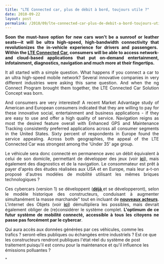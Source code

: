 ```yaml
---
title: "LTE Connected car, plus de débit à bord, toujours utile ?"
date: 2010-09-22
layout: post
permalink: /2010/09/lte-connected-car-plus-de-debit-a-bord-toujours-utile.html
---
```


<p style="text-align: justify"><strong>Soon the must-have option for new cars won't be a sunroof or leather seats—it will be ultra high-speed, high-bandwidth connectivity that revolutionizes the in-vehicle experience for drivers and passengers.  Within the <a href="http://ngconnect.org/ecosystem/connected-car.htm" target="_blank">LTE Connected Car</a>, consumers will be able to access network- and cloud-based applications that put on-demand entertainment, infotainment, diagnostics, navigation and much more at their fingertips.</strong></p> <p style="text-align: justify">It all started with a simple question. What happens if you connect a car to an ultra high-speed mobile network? Several innovative companies in very different industries were asking this same question. And when the ng Connect Program brought them together, the LTE Connected Car Solution Concept was born.</p> <p style="text-align: justify">And consumers are very interested! A recent Market Advantage study of American and European consumers indicated that they are willing to pay for these innovative social, entertainment and business applications - if they are easy to use and offer a high quality of service. Navigation reigns as most the desired feature overall with Enhanced GPS and Maintenance Tracking consistently preferred applications across all consumer segments in the United States. Sixty percent of respondents in Europe found the service appealing. Across both geographies, the appeal of the LTE Connected Car was strongest among the 'Under 35' age group.</p> <p style="text-align: justify">Le véhicule sera donc connecté en permanence avec un débit équivalent à celui de son domicile, permettant de développer des jeux (voir <strong><a href=" /2010/08/et-si-les-mobilites-de-demain-etaient-pensees-a-travers-le-jeu.html" target="_blank">ici</a></strong>), mais également des diagnostics et de la navigation. Le consommateur est prêt à payer d'après des études réalisées aux USA et en Europe, mais leur a-t-on proposé d'autres modèles de mobilité utilisant les mêmes briques technologiques ? </p>  <!--more-->   <p style="text-align: justify">Ces cybercars (version 1) se développent (<strong><a href="http://www.google.com/hostednews/afp/article/ALeqM5idgpO77rNSEfXIzgpX18xAYg3WpQ" target="_blank">déjà </a></strong>et se développeront), selon le modèle historique des constructeurs, conduisant à augmenter simultanément la masse marchande" tout en incluant de <strong><a href=""http://www.alcatel-lucent.com/wps/portal/!ut/p/kcxml/04_Sj9SPykssy0xPLMnMz0vM0Y_QjzKLd4w3dnTUL8h2VAQAvhWwcA!!?LMSG_CABINET=Solution_Product_Catalog&LMSG_CONTENT_FILE=Solutions/Solution2_Detail_000119.xml&lu_lang_code=fr"" target=""_blank"">nouveaux acteurs</a></strong>. L'internet des Objets (voir <strong><a href=""/2010/01/linternet-des-objets-quelles-consequences-pour-la-mobilite.html"" target=""_blank"">ici</a></strong>) démultipliera les possibles, mais devrait également obliger de (re)considérer le système complet. <strong>L'optimum de ce futur système de mobilité connecté, accessible à tous les citoyens ne passe pas forcément par le cybercar</strong>. </p> <p style=""text-align: justify"">Qui aura accès aux données générées par ces véhicules, comme les trafics ? seront-elles publiques ou échangées entre industriels ? Est ce que les constructeurs rendront publiques l'état réel du système de post traitement puisqu'il est connu pour la maintenance et qu'il influence les émissions polluantes ?</p> <p style=""text-align: justify"">      </p>"